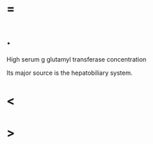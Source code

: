 # =

# .

High serum g glutamyl transferase concentration

Its major source is the hepatobiliary system.

# <

# >
